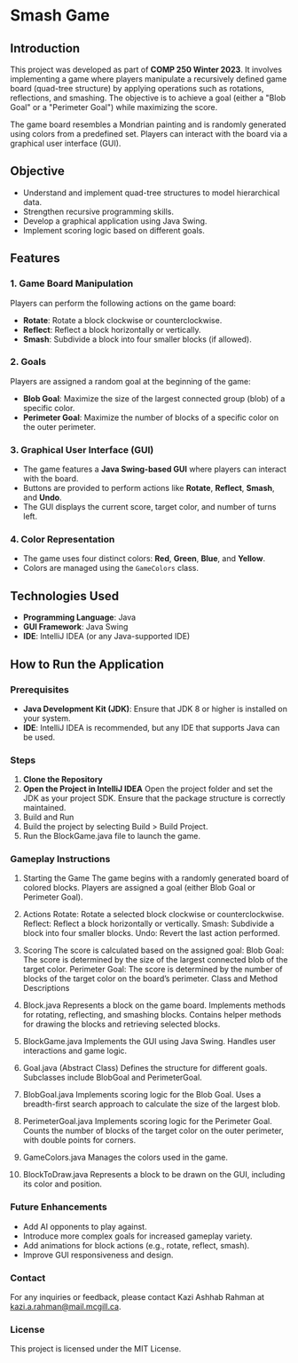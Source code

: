 # Smash Game

## Introduction

This project was developed as part of **COMP 250 Winter 2023**. It involves implementing a game where players manipulate a recursively defined game board (quad-tree structure) by applying operations such as rotations, reflections, and smashing. The objective is to achieve a goal (either a "Blob Goal" or a "Perimeter Goal") while maximizing the score.

The game board resembles a Mondrian painting and is randomly generated using colors from a predefined set. Players can interact with the board via a graphical user interface (GUI).

## Objective

- Understand and implement quad-tree structures to model hierarchical data.
- Strengthen recursive programming skills.
- Develop a graphical application using Java Swing.
- Implement scoring logic based on different goals.

## Features

### 1. Game Board Manipulation
Players can perform the following actions on the game board:
- **Rotate**: Rotate a block clockwise or counterclockwise.
- **Reflect**: Reflect a block horizontally or vertically.
- **Smash**: Subdivide a block into four smaller blocks (if allowed).

### 2. Goals
Players are assigned a random goal at the beginning of the game:
- **Blob Goal**: Maximize the size of the largest connected group (blob) of a specific color.
- **Perimeter Goal**: Maximize the number of blocks of a specific color on the outer perimeter.

### 3. Graphical User Interface (GUI)
- The game features a **Java Swing-based GUI** where players can interact with the board.
- Buttons are provided to perform actions like **Rotate**, **Reflect**, **Smash**, and **Undo**.
- The GUI displays the current score, target color, and number of turns left.

### 4. Color Representation
- The game uses four distinct colors: **Red**, **Green**, **Blue**, and **Yellow**.
- Colors are managed using the `GameColors` class.

## Technologies Used

- **Programming Language**: Java
- **GUI Framework**: Java Swing
- **IDE**: IntelliJ IDEA (or any Java-supported IDE)

## How to Run the Application

### Prerequisites

- **Java Development Kit (JDK)**: Ensure that JDK 8 or higher is installed on your system.
- **IDE**: IntelliJ IDEA is recommended, but any IDE that supports Java can be used.

### Steps

1. **Clone the Repository**
2. **Open the Project in IntelliJ IDEA**
    Open the project folder and set the JDK as your project SDK.
    Ensure that the package structure is correctly maintained.
3. Build and Run
4. Build the project by selecting Build > Build Project.
5. Run the BlockGame.java file to launch the game.

### Gameplay Instructions

1. Starting the Game
    The game begins with a randomly generated board of colored blocks.
    Players are assigned a goal (either Blob Goal or Perimeter Goal).
2. Actions
    Rotate: Rotate a selected block clockwise or counterclockwise.
    Reflect: Reflect a block horizontally or vertically.
    Smash: Subdivide a block into four smaller blocks.
    Undo: Revert the last action performed.
3. Scoring
    The score is calculated based on the assigned goal:
    Blob Goal: The score is determined by the size of the largest connected blob of the target color.
    Perimeter Goal: The score is determined by the number of blocks of the target color on the board’s perimeter.
    Class and Method Descriptions

1. Block.java
    Represents a block on the game board.
    Implements methods for rotating, reflecting, and smashing blocks.
    Contains helper methods for drawing the blocks and retrieving selected blocks.
2. BlockGame.java
    Implements the GUI using Java Swing.
    Handles user interactions and game logic.
3. Goal.java (Abstract Class)
    Defines the structure for different goals.
    Subclasses include BlobGoal and PerimeterGoal.
4. BlobGoal.java
    Implements scoring logic for the Blob Goal.
    Uses a breadth-first search approach to calculate the size of the largest blob.
5. PerimeterGoal.java
    Implements scoring logic for the Perimeter Goal.
    Counts the number of blocks of the target color on the outer perimeter, with double points for corners.
6. GameColors.java
    Manages the colors used in the game.
7. BlockToDraw.java
    Represents a block to be drawn on the GUI, including its color and position.

### Future Enhancements

  - Add AI opponents to play against.
  - Introduce more complex goals for increased gameplay variety.
  - Add animations for block actions (e.g., rotate, reflect, smash).
  - Improve GUI responsiveness and design.

### Contact
For any inquiries or feedback, please contact Kazi Ashhab Rahman at kazi.a.rahman@mail.mcgill.ca.

### License
This project is licensed under the MIT License.

